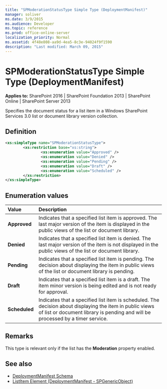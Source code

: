 ```yaml
---
title: "SPModerationStatusType Simple Type (DeploymentManifest)"
manager: soliver
ms.date: 3/9/2015
ms.audience: Developer
ms.topic: reference
ms.prod: office-online-server
localization_priority: Normal
ms.assetid: 4f48e808-aa9d-4ea5-8c3e-94024f9f1590
description: "Last modified: March 09, 2015"
---
```


# SPModerationStatusType Simple Type (DeploymentManifest)

**Applies to:** SharePoint 2016 | SharePoint Foundation 2013 | SharePoint Online | SharePoint Server 2013 
  
Specifies the document status for a list item in a Windows SharePoint Services 3.0 list or document library version collection.

## Definition

```XML
<xs:simpleType name="SPModerationStatusType">
        <xs:restriction base="xs:string">
                <xs:enumeration value="Approved" />
                <xs:enumeration value="Denied" />
                <xs:enumeration value="Pending" />
                <xs:enumeration value="Draft" />
                <xs:enumeration value="Scheduled" />
        </xs:restriction>
</xs:simpleType>

```

## Enumeration values

|**Value**|**Description**|
|:-----|:-----|
|**Approved** <br/> |Indicates that a specified list item is approved. The last major version of the item is displayed in the public views of the list or document library.  <br/> |
|**Denied** <br/> |Indicates that a specified list item is denied. The last major version of the item is not displayed in the public views of the list or document library.  <br/> |
|**Pending** <br/> |Indicates that a specified list item is pending. The decision about displaying the item in public views of the list or document library is pending.  <br/> |
|**Draft** <br/> |Indicates that a specified list item is a draft. The item minor version is being edited and is not ready for approval.  <br/> |
|**Scheduled** <br/> |Indicates that a specified list item is scheduled. The decision about displaying the item in public views of list or document library is pending and will be processed by a timer service.  <br/> |
   
## Remarks

This type is relevant only if the list has the **Moderation** property enabled. 
  
## See also

- [DeploymentManifest Schema](deploymentmanifest-schema.md)
- [ListItem Element (DeploymentManifest - SPGenericObject)](listitem-element-deploymentmanifestspgenericobject.md)

